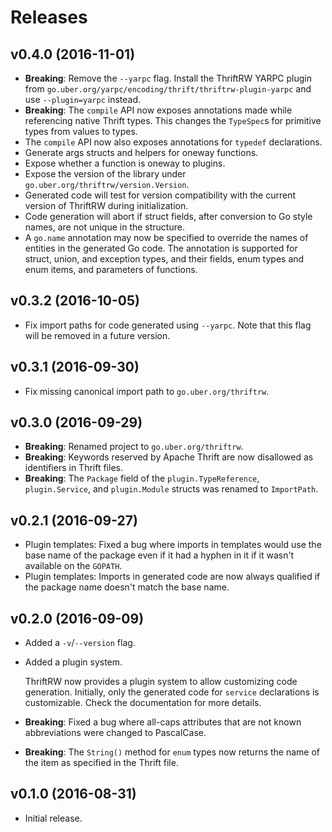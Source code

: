 Releases
========

v0.4.0 (2016-11-01)
-------------------

-   **Breaking**: Remove the `--yarpc` flag. Install the ThriftRW YARPC plugin
    from `go.uber.org/yarpc/encoding/thrift/thriftrw-plugin-yarpc` and use
    `--plugin=yarpc` instead.
-   **Breaking**: The `compile` API now exposes annotations made while
    referencing native Thrift types. This changes the `TypeSpec`s for primitive
    types from values to types.
-   The `compile` API now also exposes annotations for `typedef` declarations.
-   Generate args structs and helpers for oneway functions.
-   Expose whether a function is oneway to plugins.
-   Expose the version of the library under `go.uber.org/thriftrw/version.Version`.
-   Generated code will test for version compatibility with the current version
    of ThriftRW during initialization.
-   Code generation will abort if struct fields, after conversion to Go style
    names, are not unique in the structure.
-   A `go.name` annotation may now be specified to override the names of
    entities in the generated Go code. The annotation is supported for struct,
    union, and exception types, and their fields, enum types and enum items,
    and parameters of functions.


v0.3.2 (2016-10-05)
-------------------

-   Fix import paths for code generated using `--yarpc`. Note that this flag
    will be removed in a future version.


v0.3.1 (2016-09-30)
-------------------

-   Fix missing canonical import path to `go.uber.org/thriftrw`.


v0.3.0 (2016-09-29)
-------------------

-   **Breaking**: Renamed project to `go.uber.org/thriftrw`.
-   **Breaking**: Keywords reserved by Apache Thrift are now disallowed as
    identifiers in Thrift files.
-   **Breaking**: The `Package` field of the `plugin.TypeReference`,
    `plugin.Service`, and `plugin.Module` structs was renamed to `ImportPath`.


v0.2.1 (2016-09-27)
-------------------

-   Plugin templates: Fixed a bug where imports in templates would use the base
    name of the package even if it had a hyphen in it if it wasn't available on
    the `GOPATH`.
-   Plugin templates: Imports in generated code are now always qualified if the
    package name doesn't match the base name.


v0.2.0 (2016-09-09)
-------------------

-   Added a `-v`/`--version` flag.
-   Added a plugin system.

    ThriftRW now provides a plugin system to allow customizing code generation.
    Initially, only the generated code for `service` declarations is
    customizable. Check the documentation for more details.
-   **Breaking**: Fixed a bug where all-caps attributes that are not known
    abbreviations were changed to PascalCase.
-   **Breaking**: The `String()` method for `enum` types now returns the name
    of the item as specified in the Thrift file.


v0.1.0 (2016-08-31)
-------------------

-   Initial release.
